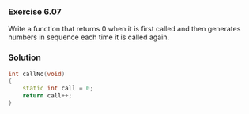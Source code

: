 ### Exercise 6.07

Write a function that returns 0 when it is first called and then generates
numbers in sequence each time it is called again.

### Solution

```cpp
int callNo(void)
{
    static int call = 0;
    return call++;
}
```
